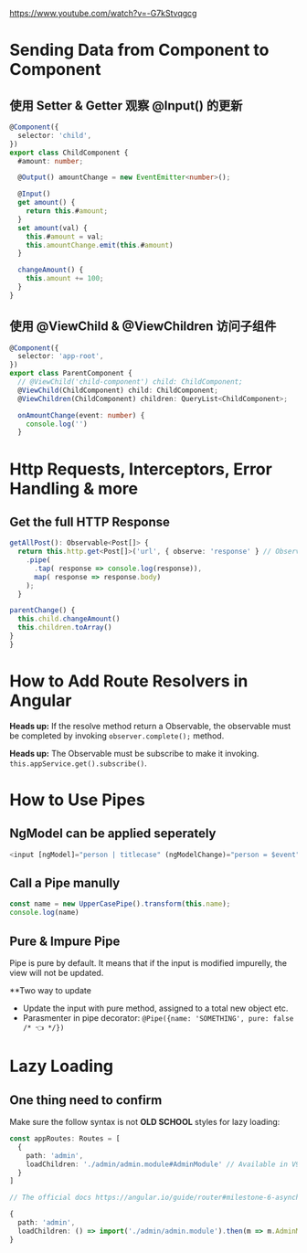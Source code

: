 https://www.youtube.com/watch?v=-G7kStvqgcg

# Sending Data from Component to Component

## 使用 Setter & Getter 观察 @Input() 的更新
```ts
@Component({
  selector: 'child',
})
export class ChildComponent {
  #amount: number;

  @Output() amountChange = new EventEmitter<number>();

  @Input()
  get amount() {
    return this.#amount;
  }
  set amount(val) {
    this.#amount = val;
    this.amountChange.emit(this.#amount)
  }

  changeAmount() {
    this.amount += 100;
  }
}
```

## 使用 @ViewChild & @ViewChildren 访问子组件

```ts
@Component({
  selector: 'app-root',
})
export class ParentComponent {
  // @ViewChild('child-component') child: ChildComponent;
  @ViewChild(ChildComponent) child: ChildComponent;
  @ViewChildren(ChildComponent) children: QueryList<ChildComponent>;

  onAmountChange(event: number) {
    console.log('')
  }
```

# Http Requests, Interceptors, Error Handling & more
  
## Get the full HTTP Response
  
  ```ts
  getAllPost(): Observable<Post[]> {
    return this.http.get<Post[]>('url', { observe: 'response' } // Observe full HTTP Response
      .pipe(
        .tap( response => console.log(response)),
        map( response => response.body)
      );
    }

  parentChange() {
    this.child.changeAmount()
    this.children.toArray()
  }
}
```

# How to Add Route Resolvers in Angular

**Heads up:** If the resolve method return a Observable, the observable must be completed by invoking `observer.complete();` method.

**Heads up:** The Observable must be subscribe to make it invoking. `this.appService.get().subscribe()`.

# How to Use Pipes

## NgModel can be applied seperately

```ts
<input [ngModel]="person | titlecase" (ngModelChange)="person = $event" />
```

## Call a Pipe manully

```ts
const name = new UpperCasePipe().transform(this.name);
console.log(name)
```

## Pure & Impure Pipe
Pipe is pure by default. It means that if the input is modified impurelly, the view will not be updated.

**Two way to update

- Update the input with pure method, assigned to a total new object etc.
- Parasmenter in pipe decorator: `@Pipe({name: 'SOMETHING', pure: false /* 👈 */})`

# Lazy Loading

## One thing need to confirm

Make sure the follow syntax is not **OLD SCHOOL** styles for lazy loading:

```ts
const appRoutes: Routes = [
  {
    path: 'admin',
    loadChildren: './admin/admin.module#AdminModule' // Available in V9?
  }
]

// The official docs https://angular.io/guide/router#milestone-6-asynchronous-routing

{
  path: 'admin',
  loadChildren: () => import('./admin/admin.module').then(m => m.AdminModule),
}
```

